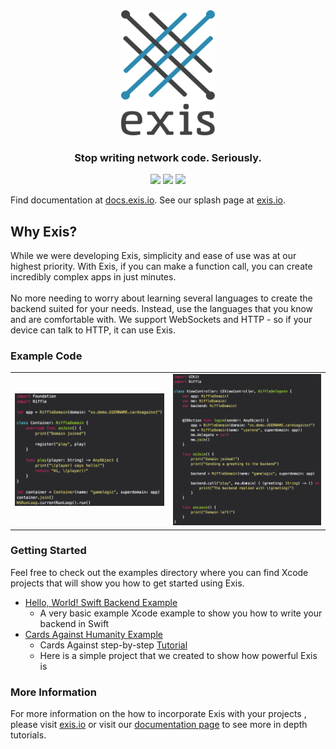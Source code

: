 
<div align="center">
  <img src ="utils/assets/exis-logo.png" height="200" width="150" /> <br>
  <h3>Stop writing network code. Seriously.</h3>

</div>
<div align="center">
  <img src="https://img.shields.io/badge/OS-iOS%209-brightgreen.svg">
  <img src="https://img.shields.io/badge/language-Swift%202-brightgreen.svg">
  <a href="http://slack.exis.io"><img src="http://slack.exis.io/badge.svg"></a>
</div>

Find documentation at [docs.exis.io](http://docs.exis.io). See our splash page at [exis.io](exis.io). 

## Why Exis?
While we were developing Exis, simplicity and ease of use was at our highest priority.  With Exis, if you can make a function call, you can create incredibly complex apps in just minutes.<br><br>
No more needing to worry about learning several languages to create the backend suited for your needs.  Instead, use the languages that you know and are comfortable with.  We support WebSockets and HTTP - so if your device can talk to HTTP, it can use Exis.

### Example Code

<table align="center" border="0">

<tr>
<td> <img src="utils/assets/containerAgent.png"> </td>
<td> <img src="utils/assets/riffleAgent.png"> </td>
</tr>

</table>

### Getting Started
Feel free to check out the examples directory where you can find Xcode projects that will show you how to get started using Exis.
* [Hello, World! Swift Backend Example](https://github.com/exis-io/Exis/tree/master/swift/example)
  * A very basic example Xcode example to show you how to write your backend in Swift
* [Cards Against Humanity Example](https://github.com/exis-io/CardsAgainst)
	* Cards Against step-by-step [Tutorial](http://docs.exis.io/#/pages/samples/SwiftCardsTutorial.md)
	* Here is a simple project that we created to show how powerful Exis is

### More Information
For more information on the how to incorporate Exis with your projects , please visit [exis.io](http://exis.io) or visit our [documentation page](http://docs.exis.io/#/pages/general/Home.md) to see more in depth tutorials.

<!-- 
Notes on setting up environment from scratch

Cloning 
	- Install pip
		- Requirements.txt: docopt, virtualenv
	- Install Go (use GVM or godeps?)
		- Set GOPATH, GOBIN

Python
	- Install gopy
	- Install riffle OR virtualenv (latter is vastly preferred!)

Js
	- Install node, npm, nvm
	- npm link 

Swift
	- 

# To debug and extract the build commands, check golang.org/x/mobile/cmd/gomobile/bind_iosapp.go
# This is where the commands are emitted to create the library 
#
# Make changes, then 'go install' in golang.org/x/mobile/cmd/gomobile

# It seems very, very possible to get non-arm jni auto-bindings out of gomobile.
# golang.org/x/mobile/cmd/gomobile/bind_androidapp.go builds the library with the following env params: 
#
# 	[GOOS=android GOARCH=arm GOARM=7 CC=/home/damouse/code/go/pkg/gomobile/android-ndk-r10e/arm/bin/arm-linux-androideabi-gcc CXX=/home/damouse/code/go/pkg/gomobile/android-ndk-r10e/arm/bin/arm-linux-androideabi-g++ CGO_ENABLED=1]
#
# We can a) switch out native ubuntu params and b) put the library in an x86 location pretty easily. 
# Also, check this out: 
# 	gobind -lang=java github.com/exis-io/core/androidMantle
# Language bindings between java and go

# Orphaned-- don't use yet
ios: 
	# Build using gomobile, generating a framework. Orphaned, but may work

	# Run directly
	# go run ~/code/go/src/golang.org/x/mobile/cmd/gomobile/bind.go -target=ios github.com/exis-io/core/iosMantle

	gomobile bind -target=ios github.com/exis-io/core/iosMantle
	rm -rf swift/iosCrust/RiffleTesterIos/IosMantle.framework
	mv IosMantle.framework swift/iosCrust/RiffleTesterIos/IosMantle.framework

	# Attempt to build a static library cross compiled for ARM. Currently not functional
	# GOARM=7 CGO_ENABLED=1 GOARCH=arm CC_FOR_TARGET=`pwd`/swift/clangwrap.sh CXX_FOR_TARGET=`pwd`/swift/clangwrap.sh go build -buildmode=c-archive -o utils/assets/riffmantle.a core/cMantle/main.go
	# GOARM=7 CGO_ENABLED=1 GOARCH=arm go build -buildmode=c-archive -o utils/assets/riffmantle.a core/cMantle/main.go

	# cp utils/assets/riffmantle.a swift/twopointone/Pod/Classes/riffmantle.a
	# cp utils/assets/riffmantle.h swift/twopointone/Pod/Classes/riffmantle.h
-->

